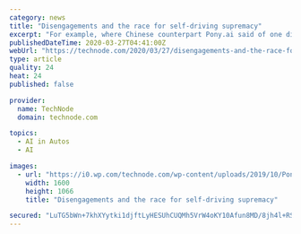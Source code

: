 ```yaml
---
category: news
title: "Disengagements and the race for self-driving supremacy"
excerpt: "For example, where Chinese counterpart Pony.ai said of one disengagement: “Driver precautionarily intervened for a reckless neighboring vehicle cutting into vehicle’s lane,” Baidu would simply say “perception discrepancy,” making it difficult to gauge just how well the company’s AV system functions. To be fair, self-driving startup ..."
publishedDateTime: 2020-03-27T04:41:00Z
webUrl: "https://technode.com/2020/03/27/disengagements-and-the-race-for-self-driving-supremacy/"
type: article
quality: 24
heat: 24
published: false

provider:
  name: TechNode
  domain: technode.com

topics:
  - AI in Autos
  - AI

images:
  - url: "https://i0.wp.com/technode.com/wp-content/uploads/2019/10/PonyAlpha-fleet-2.jpg?fit=1600%2C1066&#038;ssl=1"
    width: 1600
    height: 1066
    title: "Disengagements and the race for self-driving supremacy"

secured: "LuTG5bWn+7khXYytki1djftLyHESUhCUQMh5VrW4oKY10Afun8MD/8jh4l+RS+OsqCqrMNoGw2L+vVh2yyVzl5OmbbhiMsACvP214M0UwmRg3DU611VxuvRcFIiiE2oStF4l9JpViIPJmcqLEJTcswcG7E0sq8X9hrEUi1Ceyzkn4s219hvpWM54ZDFTgx6xnxuI11cWpaL0dkj/EnPmvTO0tfvZ9NAXO7zEuzsoDQpDx24Rlbkf6Wz/BOJ39Eokz5jIBanlx84hZjOS0gGdtBEj8j5dLFAZzg390t4rZlpE4TZN/I/tSgqq+vcFczx1;HpQF+uI7BYSxHNRN3sFpFg=="
---
```


